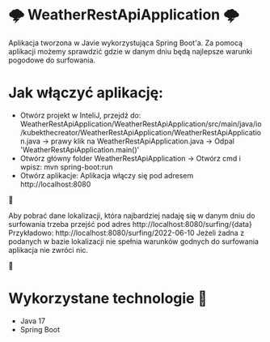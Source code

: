 # 🌩 WeatherRestApiApplication 🌩


Aplikacja tworzona w Javie wykorzystująca Spring Boot'a. Za pomocą aplikacji możemy sprawdzić gdzie w danym dniu będą najlepsze warunki pogodowe do surfowania.

# Jak włączyć aplikację:
- Otwórz projekt w InteliJ, przejdź do: WeatherRestApiApplication/WeatherRestApiApplication/src/main/java/io/kubekthecreator/WeatherRestApiApplication/WeatherRestApiApplication.java -> prawy klik na WeatherRestApiApplication.java -> Odpal 'WeatherRestApiApplication.main()'
- Otwórz główny folder WeatherRestApiApplication -> Otwórz cmd i wpisz: mvn spring-boot:run
- Otwórz aplikacje:
Aplikacja włączy się pod adresem http://localhost:8080

🌊

Aby pobrać dane lokalizacji, która najbardziej nadaję się w danym dniu do surfowania trzeba przejść pod adres http://localhost:8080/surfing/{data}
Przykładowo: http://localhost:8080/surfing/2022-06-10
Jeżeli żadna z podanych w bazie lokalizacji nie spełnia warunków godnych do surfowania aplikacja nie zwróci nic. 

🌊

# Wykorzystane technologie 🔧
- Java 17
- Spring Boot


